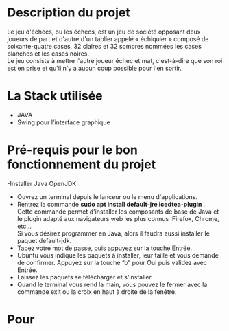 # Description du projet 
Le jeu d'échecs, ou les échecs, est un jeu de société opposant deux joueurs de part et d'autre d'un tablier appelé « échiquier » composé de soixante-quatre cases, 32 claires et 32 sombres nommées les cases blanches et les cases noires. <br/>
Le jeu consiste à mettre l'autre joueur échec et mat, c'est-à-dire que son roi est en prise et qu'il n'y a aucun coup possible pour l'en sortir.<br/>

# La Stack utilisée
<ul>
 <li>JAVA</li>
 <li>Swing pour l'interface graphique</li>
</ul>


# Pré-requis pour le bon fonctionnement du projet
-Installer Java OpenJDK
 <ul>
    <li> Ouvrez un terminal depuis le lanceur ou le menu d'applications. </li>
 <li> Rentrez la commande <strong> sudo apt install default-jre icedtea-plugin </strong>. <br/> Cette commande permet d'installer les composants de base de Java et le plugin adapté aux navigateurs web les plus connus :Firefox, Chrome, etc... <br/>  Si vous désirez programmer en Java, alors il faudra aussi installer le paquet default-jdk.</li>
    <li> Tapez votre mot de passe, puis appuyez sur la touche Entrée.</li>
   <li> Ubuntu vous indique les paquets à installer, leur taille et vous demande de confirmer. Appuyez sur la touche “o” pour Oui puis validez avec Entrée.</li>
   <li> Laissez les paquets se télécharger et s'installer. </li>
   <li> Quand le terminal vous rend la main, vous pouvez le fermer avec la commande exit ou la croix en haut à droite de la fenêtre. </li>
 </ul>

# Pour 
